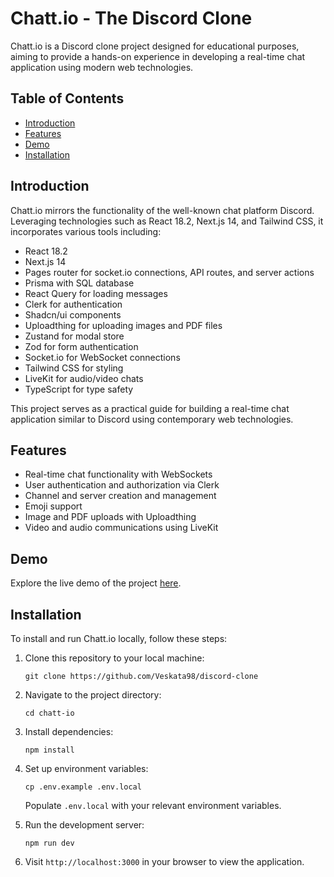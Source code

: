 # Chatt.io - The Discord Clone

Chatt.io is a Discord clone project designed for educational purposes, aiming to provide a hands-on experience in developing a real-time chat application using modern web technologies.

## Table of Contents

-   [Introduction](#introduction)
-   [Features](#features)
-   [Demo](#demo)
-   [Installation](#installation)

## Introduction

Chatt.io mirrors the functionality of the well-known chat platform Discord. Leveraging technologies such as React 18.2, Next.js 14, and Tailwind CSS, it incorporates various tools including:

-   React 18.2
-   Next.js 14
-   Pages router for socket.io connections, API routes, and server actions
-   Prisma with SQL database
-   React Query for loading messages
-   Clerk for authentication
-   Shadcn/ui components
-   Uploadthing for uploading images and PDF files
-   Zustand for modal store
-   Zod for form authentication
-   Socket.io for WebSocket connections
-   Tailwind CSS for styling
-   LiveKit for audio/video chats
-   TypeScript for type safety

This project serves as a practical guide for building a real-time chat application similar to Discord using contemporary web technologies.

## Features

-   Real-time chat functionality with WebSockets
-   User authentication and authorization via Clerk
-   Channel and server creation and management
-   Emoji support
-   Image and PDF uploads with Uploadthing
-   Video and audio communications using LiveKit

## Demo

Explore the live demo of the project [here](https://chattio-neon.vercel.app/).

## Installation

To install and run Chatt.io locally, follow these steps:

1. Clone this repository to your local machine:

    ```
    git clone https://github.com/Veskata98/discord-clone
    ```

2. Navigate to the project directory:

    ```
    cd chatt-io
    ```

3. Install dependencies:

    ```
    npm install
    ```

4. Set up environment variables:

    ```
    cp .env.example .env.local
    ```

    Populate `.env.local` with your relevant environment variables.

5. Run the development server:

    ```
    npm run dev
    ```

6. Visit `http://localhost:3000` in your browser to view the application.

